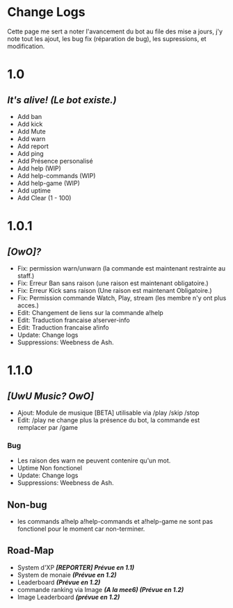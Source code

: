 # Change Logs
Cette page me sert a noter l'avancement du bot au file des mise a jours, j'y note tout les ajout, les bug fix (réparation de bug), les supressions, et modification.

# 1.0
## ***It's alive! (Le bot existe.)***  
+ Add ban
+ Add kick
+ Add Mute
+ Add warn
+ Add report
+ Add ping
+ Add Présence personalisé
+ Add help (WIP)
+ Add help-commands (WIP)
+ Add help-game (WIP)
+ Add uptime
+ Add Clear (1 - 100)
  
# 1.0.1
## ***[OwO]?***  
+ Fix: permission warn/unwarn (la commande est maintenant restrainte au staff.)  
+ Fix: Erreur Ban sans raison (une raison est maintenant obligatoire.)
+ Fix: Erreur Kick sans raison (Une raison est maintenant Obligatoire.)
+ Fix: Permission commande Watch, Play, stream (les membre n'y ont plus acces.)
+ Edit: Changement de liens sur la commande a!help
+ Edit: Traduction francaise a!server-info
+ Edit: Traduction francaise a!info
+ Update: Change logs
+ Suppressions: Weebness de Ash.  

# 1.1.0
## ***[UwU Music? OwO]***  
+ Ajout: Module de musique [BETA] utilisable via /play /skip /stop
+ Edit: /play ne change plus la présence du bot, la commande est remplacer par /game
### Bug
+ Les raison des warn ne peuvent contenire qu'un mot.
+ Uptime Non fonctionel
+ Update: Change logs
+ Suppressions: Weebness de Ash.  

## Non-bug
+ les commands a!help a!help-commands et a!help-game ne sont pas fonctionel pour le moment car non-terminer.

## Road-Map
+ System d'XP ***[REPORTER] Prévue en 1.1)***
+ System de monaie ***(Prévue en 1.2)***
+ Leaderboard ***(Prévue en 1.2)***
+ commande ranking via Image ***(A la mee6) (Prévue en 1.2)***
+ Image Leaderboard ***(prévue en 1.2)***
